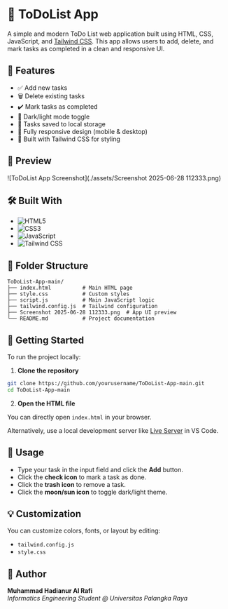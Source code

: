 # 📝 ToDoList App

A simple and modern ToDo List web application built using HTML, CSS, JavaScript, and [Tailwind CSS](https://tailwindcss.com/). This app allows users to add, delete, and mark tasks as completed in a clean and responsive UI.

## 🚀 Features

- ✅ Add new tasks  
- 🗑️ Delete existing tasks  
- ✔️ Mark tasks as completed  
- 🌙 Dark/light mode toggle  
- 🔄 Tasks saved to local storage  
- 📱 Fully responsive design (mobile & desktop)  
- 🎨 Built with Tailwind CSS for styling  

## 📸 Preview

![ToDoList App Screenshot](./assets/Screenshot 2025-06-28 112333.png)

## 🛠️ Built With

- ![HTML5](https://img.shields.io/badge/HTML5-E34F26?style=for-the-badge&logo=html5&logoColor=white)
- ![CSS3](https://img.shields.io/badge/CSS3-1572B6?style=for-the-badge&logo=css3&logoColor=white)
- ![JavaScript](https://img.shields.io/badge/JavaScript-F7DF1E?style=for-the-badge&logo=javascript&logoColor=black)
- ![Tailwind CSS](https://img.shields.io/badge/Tailwind%20CSS-38B2AC?style=for-the-badge&logo=tailwind-css&logoColor=white)

## 📂 Folder Structure

```
ToDoList-App-main/
├── index.html          # Main HTML page
├── style.css           # Custom styles
├── script.js           # Main JavaScript logic
├── tailwind.config.js  # Tailwind configuration
├── Screenshot 2025-06-28 112333.png  # App UI preview
└── README.md           # Project documentation
```

## 🔧 Getting Started

To run the project locally:

1. **Clone the repository**

```bash
git clone https://github.com/yourusername/ToDoList-App-main.git
cd ToDoList-App-main
```

2. **Open the HTML file**

You can directly open `index.html` in your browser.

Alternatively, use a local development server like [Live Server](https://marketplace.visualstudio.com/items?itemName=ritwickdey.LiveServer) in VS Code.

## 📌 Usage

- Type your task in the input field and click the **Add** button.
- Click the **check icon** to mark a task as done.
- Click the **trash icon** to remove a task.
- Click the **moon/sun icon** to toggle dark/light theme.

## 💡 Customization

You can customize colors, fonts, or layout by editing:

- `tailwind.config.js`
- `style.css`

## 🙋 Author

**Muhammad Hadianur Al Rafi**  
*Informatics Engineering Student @ Universitas Palangka Raya*  
